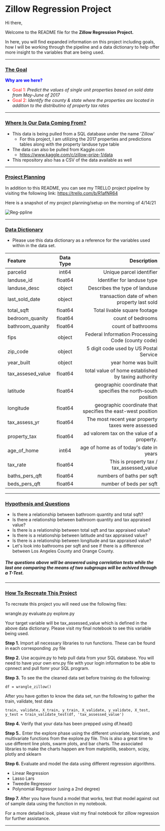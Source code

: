 <h1> Zillow Regression Project </h1>

Hi there,

Welcome to the README file for the <b>Zillow Regression Project.</b>

In here, you will find expanded information on this project including goals, how I will be working through the pipeline and a data dictionary to help offer more insight to the variables that are being used.

-------------------
<h3><u>The Goal</u></h3>

<font color = blue>**Why are we here?**</font>

* <font color = red>Goal 1:</font> <i>Predict the values of single unit properties based on sold data from May-June of 2017</i>
* <font color = red>Goal 2:</font> <i>Identify the county & state where the properties are located in addition to the distributino of property tax rates</i>

-------------------
<h3><u>Where Is Our Data Coming From?</u></h3>

* This data is being pulled from a SQL database under the name 'Zillow'
    * For this project, I am utilizing the 2017 properties and predictions tables along with the property landuse type table
* The data can also be pulled from Kaggle.com 
    * https://www.kaggle.com/c/zillow-prize-1/data
* This repository also has a CSV of the data available as well

------------------
<H3><u> Project Planning </u></H3>

In addition to this README, you can see my TRELLO project pipeline by visiting the following link: https://trello.com/b/R1afNR64

Here is a snapshot of my project planning/setup on the morning of 4/14/21

<img src="https://i.ibb.co/bQPm0MH/Reg-ppline.png" alt="Reg-ppline" border="0">
  

-------------

<h3><u>Data Dictionary</u></h3>
    
-  Please use this data dictionary as a reference for the variables used within in the data set.



|   Feature      |  Data Type   | Description    |
| :------------- | :----------: | -----------: |
|  parcelid | int64   | Unique parcel identifier    |
| landuse_id     | float64 | Identifier for landuse type|
| landuse_desc   | object | Describes the type of landuse|
| last_sold_date  | object |transaction date of when property last sold|
|  total_sqft  | float64   | Total livable square footage    |
| bedroom_quanity    | float64 | count of bedrooms|
| bathroom_quanity   | float64 | count of bathrooms|
| fips  | object | Federal Information Processing Code (county code)|
|  zip_code | object   | 5 digit code used by US Postal Service    |
| year_built    | object | year home was built|
| tax_assesed_value   | float64 | total value of home established by taxing authority|
| latitude  | float64 | geographic coordinate that specifies the north–south position |
|  longitude  | float64   | geographic coordinate that specifies the east-west position     |
| tax_assess_yr    | float64 | The most recent year property taxes were assessed|
| property_tax   | float64 | ad valorem tax on the value of a property.|
| age_of_home  | int64 | age of home as of today's date in years|
| tax_rate    | float64 | This is property tax / tax_assessed_value|
| baths_pers_qft   | float64 | numbers of baths per sqft|
| beds_pers_qft  | float64| number of beds per sqft|




-------------------
  <h3><u>Hypothesis and Questions</u></h3>

- Is there a relationship between bathroom quantity and total sqft?
- Is there a relationship between bathroom quantity and tax appraised value?
- Is there is a relationship between total sqft and tax appraised value?
- Is there is a relationship between latitude and tax appraised value?
- Is there is a relationship between longitude and tax appraised value?
- Let's look into bathrooms per sqft and see if there is a difference between Los Angeles County and Orange County.

<h5> The questions above will be answered using correlation tests while the last one comparing the means of two subgroups will be achived through a T-Test.</h5>

--------------------
 <h3><u>How To Recreate This Project</u></h3>
 
 To recreate this project you will need use the following files:
 
 wrangle.py
 evaluate.py
 explore.py
 
 Your target variable will be tax_assessed_value which is defined in the above data dictionary. Please visit my final notebook to see this variable being used.
 
 <b>Step 1.</b> Import all necessary libraries to run functions. These can be found in each corresponding .py file
 
 <b>Step 2.</b> Use acquire.py to help pull data from your SQL database. You will need to have your own env.py file with your login information to be able to cpnnect and pull fomr your SQL program.
 
 <b>Step 3.</b> To see the the cleaned data set before training do the following:
 
```df = wrangle_zillow()``` 

After you have gotten to know the data set, run the following to gather the train, validate, test data

```train, validate, X_train, y_train, X_validate, y_validate, X_test, y_test = train_validate_test(df, 'tax_assessed_value')```
    
 
 <b>Step 4.</b> Verify that your data has been prepped using df.head()
 
 <b>Step 5.</b>. Enter the explore phase using the different univariate, bivariate, and multivariate functions from the explore.py file. This is also a great time to use different line plots, swarm plots, and bar charts. The associated libraries to make the charts happen are from matplotlib, seaborn, scipy, plotly and sklearn
 
 <b>Step 6.</b> Evaluate and model the data using different regression algorithms. 
         
* Linear Regression
* Lasso Lars
* Tweedie Regressor
* Polynomial Regressor (using a 2nd degree)
 
<b>Step 7.</b> After you have found a model that works, test that model against out of sample data using the function in my notebook.
 
 For a more detailed look, please visit my final notebook for zillow regression for further assistance.
 
--------------------